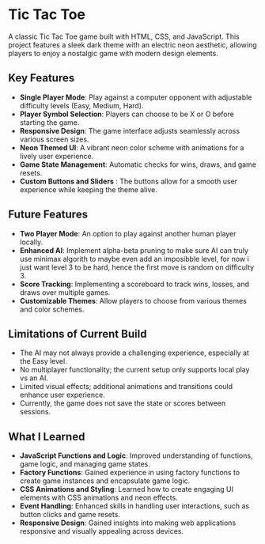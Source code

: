 # Tic Tac Toe 

A classic Tic Tac Toe game built with HTML, CSS, and JavaScript. This project features a sleek dark theme with an electric neon aesthetic, allowing players to enjoy a nostalgic game with modern design elements.

## Key Features

- **Single Player Mode**: Play against a computer opponent with adjustable difficulty levels (Easy, Medium, Hard).
- **Player Symbol Selection**: Players can choose to be X or O before starting the game.
- **Responsive Design**: The game interface adjusts seamlessly across various screen sizes.
- **Neon Themed UI**: A vibrant neon color scheme with animations for a lively user experience.
- **Game State Management**: Automatic checks for wins, draws, and game resets.
- **Custom Buttons and Sliders** : The buttons allow for a smooth user experience while keeping the theme alive.

## Future Features

- **Two Player Mode**: An option to play against another human player locally.
- **Enhanced AI**: Implement alpha-beta pruning to make sure AI can truly use minimax algorith to maybe even add an imposibble level, for now i just want level 3 to be hard, hence the first move is random on difficulty 3.
- **Score Tracking**: Implementing a scoreboard to track wins, losses, and draws over multiple games.
- **Customizable Themes**: Allow players to choose from various themes and color schemes.

## Limitations of Current Build

- The AI may not always provide a challenging experience, especially at the Easy level.
- No multiplayer functionality; the current setup only supports local play vs an AI.
- Limited visual effects; additional animations and transitions could enhance user experience.
- Currently, the game does not save the state or scores between sessions.

## What I Learned

- **JavaScript Functions and Logic**: Improved understanding of functions, game logic, and managing game states.
- **Factory Functions**: Gained experience in using factory functions to create game instances and encapsulate game logic.
- **CSS Animations and Styling**: Learned how to create engaging UI elements with CSS animations and neon effects.
- **Event Handling**: Enhanced skills in handling user interactions, such as button clicks and game resets.
- **Responsive Design**: Gained insights into making web applications responsive and visually appealing across devices.

